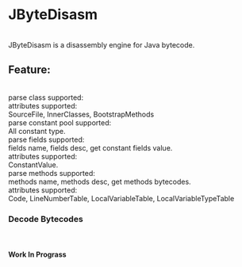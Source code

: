 # JByteDisasm
</br>
JByteDisasm is a disassembly engine for Java bytecode.

## Feature:
</br>
parse class supported:
</br>
    attributes supported:
    </br>
          SourceFile, InnerClasses, BootstrapMethods
    </br>
parse constant pool supported:
</br>
          All constant type.
</br>
parse fields supported:
</br>
          fields name, fields desc, get constant fields value.
          </br>
    attributes supported:
    </br>
          ConstantValue.
</br>
parse methods supported:
</br>
          methods name, methods desc, get methods bytecodes.
          </br>
    attributes supported:
    </br>
          Code,  LineNumberTable, LocalVariableTable, LocalVariableTypeTable
</br>

### Decode Bytecodes
</br>

#### Work In Prograss
